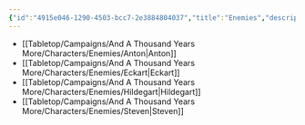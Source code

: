 ```yaml
---
{"id":"4915e046-1290-4503-bcc7-2e3884804037","title":"Enemies","description":"Enemy characters.","publish":true,"date_created":"Tuesday, April 2nd 2024, 8:06:50 pm","date_modified":"Sunday, April 7th 2024, 12:08:15 pm","path":"Tabletop/Campaigns/And A Thousand Years More/Characters/Enemies/index.md","permalink":"/tabletop/campaigns/and-a-thousand-years-more/characters/enemies/index/","PassFrontmatter":true}
---
```



- [[Tabletop/Campaigns/And A Thousand Years More/Characters/Enemies/Anton\|Anton]]
- [[Tabletop/Campaigns/And A Thousand Years More/Characters/Enemies/Eckart\|Eckart]]
- [[Tabletop/Campaigns/And A Thousand Years More/Characters/Enemies/Hildegart\|Hildegart]]
- [[Tabletop/Campaigns/And A Thousand Years More/Characters/Enemies/Steven\|Steven]]

